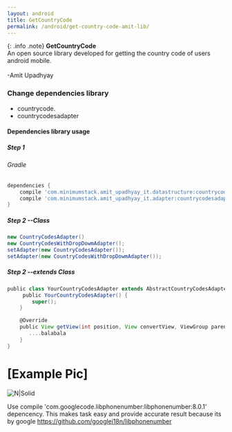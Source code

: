 ```yaml
---
layout: android
title: GetCountryCode
permalink: /android/get-country-code-amit-lib/
---
```


{: .info .note}
**GetCountryCode**<br>An open source library developed for getting the country code of users android mobile.<br><br>-Amit Upadhyay

### Change dependencies library
- countrycode.
- countrycodesadapter

#### Dependencies library usage

##### Step 1
###### Gradle

```groovy
dependencies {
    compile 'com.minimumstack.amit_upadhyay_it.datastructure:countrycode:0.0.0'
    compile 'com.minimumstack.amit_upadhyay_it.adapter:countrycodesadapter:0.0.0'
}
```
##### Step 2 --Class

```groovy
new CountryCodesAdapter()
new CountryCodesWithDropDowmAdapter();
setAdapter(new CountryCodesAdapter());
setAdapter(new CountryCodesWithDropDowmAdapter());
```
##### Step 2 --extends Class
```groovy
public class YourCountryCodesAdapter extends AbstractCountryCodesAdapter{
     public YourCountryCodesAdapter() {
        super();
    }

    @Override
    public View getView(int position, View convertView, ViewGroup parent) {
       ....balabala
    }
}
```
# [Example Pic]

![N|Solid](https://i.stack.imgur.com/zu3w7.png)

Use
compile 'com.googlecode.libphonenumber:libphonenumber:8.0.1'
depencency.
This makes task easy and provide accurate result because its by google
https://github.com/googlei18n/libphonenumber


